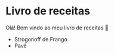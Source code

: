 # Livro de receitas

Olá! Bem vindo ao meu livro de receitas :wave:

- Strogonoff de Frango
- Pavê

